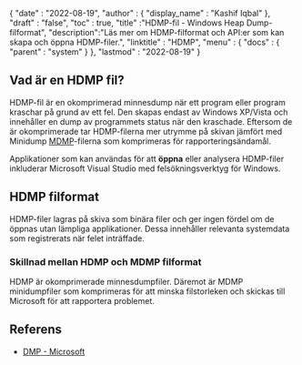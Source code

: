 {
  "date" : "2022-08-19",
  "author" : {
    "display_name" : "Kashif Iqbal"
},
  "draft" : "false",
  "toc" : true,
  "title" :"HDMP-fil - Windows Heap Dump-filformat",
  "description":"Läs mer om HDMP-filformat och API:er som kan skapa och öppna HDMP-filer.",
  "linktitle" : "HDMP",
  "menu" : {
    "docs" : {
      "parent" : "system"
}
},
  "lastmod" : "2022-08-19"
}

## Vad är en HDMP fil?

HDMP-fil är en okomprimerad minnesdump när ett program eller program kraschar på grund av ett fel. Den skapas endast av Windows XP/Vista och innehåller en dump av programmets status när den kraschade. Eftersom de är okomprimerade tar HDMP-filerna mer utrymme på skivan jämfört med Minidump [MDMP](/sv/system/mdmp/)-filerna som komprimeras för rapporteringsändamål.

Applikationer som kan användas för att **öppna** eller analysera HDMP-filer inkluderar Microsoft Visual Studio med felsökningsverktyg för Windows.

## HDMP filformat

HDMP-filer lagras på skiva som binära filer och ger ingen fördel om de öppnas utan lämpliga applikationer. Dessa innehåller relevanta systemdata som registrerats när felet inträffade.

### Skillnad mellan HDMP och MDMP filformat

HDMP är okomprimerade minnesdumpfiler. Däremot är MDMP minidumpfiler som komprimeras för att minska filstorleken och skickas till Microsoft för att rapportera problemet.

## Referens ##

* [DMP - Microsoft](https://learn.microsoft.com/en-us/troubleshoot/windows-client/performance/read-small-memory-dump-file)

